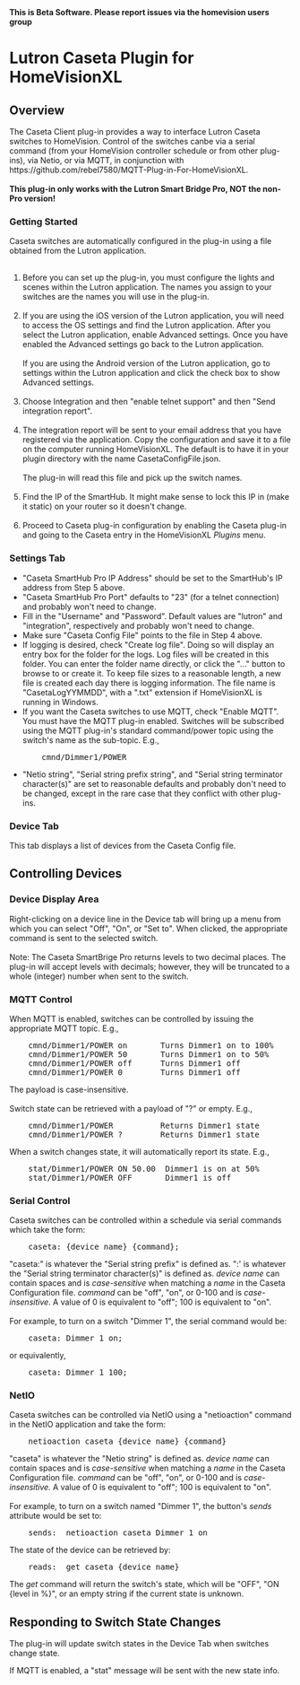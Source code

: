 <!-- $Revision: 1.1 $ -->
<!-- $Date: 2018/07/11 18:30:16 $ -->
<html>
<body>
    <b>This is Beta Software. Please report issues via the homevision users group</b>

<h1>Lutron Caseta Plugin for HomeVisionXL</h1>
<h2>Overview</h2>
The Caseta Client plug-in provides a way to interface Lutron Caseta switches to HomeVision.
Control of the switches canbe via a serial command (from your HomeVision controller schedule or from other plug-ins), via Netio, or via MQTT, in conjunction with https://github.com/rebel7580/MQTT-Plug-in-For-HomeVisionXL.
<br><br>
<b>This plug-in only works with the Lutron Smart Bridge Pro, NOT the non-Pro version!</b>
<h3>Getting Started</h3>
Caseta switches are automatically configured in the plug-in using a file obtained from the Lutron application.
<br><br>
<ol>
<li>Before you can set up the plug-in, you must configure the lights and scenes within the Lutron application.
The names you assign to your switches are the names you will use in the plug-in.
<br><br>
<li>
If you are using the iOS version of the Lutron application, you will need to access the OS settings and find the Lutron application. After you select the Lutron application, enable Advanced settings. Once you have enabled the Advanced settings go back to the Lutron application.
<br>
<br>
If you are using the Android version of the Lutron application, go to settings within the Lutron application and click the check box to show Advanced settings.
<br><br>
<li>
Choose Integration and then
"enable telnet support"
and then
"Send integration report".
<br><br>
<li>
The integration report will be sent to your email address that you have registered via the application. 
Copy the configuration and save it to a file on the computer running HomeVisionXL.
The default is to have it in your plugin directory with the name CasetaConfigFile.json.
<br><br>
The plug-in will read this file and pick up the switch names.
<br><br>
<li>
Find the IP of the SmartHub. It might make sense to lock this IP in (make it static) on your router so it doesn't change.
<br><br>
<li>
Proceed to Caseta plug-in configuration by enabling the Caseta plug-in
and going to the Caseta entry in the HomeVisionXL <i>Plugins</i> menu.
</ol>
<h3>Settings Tab</h3>
<ul>
<li>
"Caseta SmartHub Pro IP Address" should be set to the SmartHub's IP address from Step 5 above.
<li>
"Caseta SmartHub Pro Port" defaults to "23" (for a telnet connection) and probably won't need to change.
<li>
Fill in the "Username" and "Password".
Default values are "lutron" and "integration", respectively and probably won't need to change.
<li>
Make sure "Caseta Config File" points to the file in Step 4 above.
<li>
If logging is desired, check "Create log file".
Doing so will display an entry box for the folder for the logs.
Log files will be created in this folder.
You can enter the folder name directly, or click the "..." button to browse to or create it.
To keep file sizes to a reasonable length, a new file is created each day there is logging information.
The file name is "CasetaLogYYMMDD", with a ".txt" extension if HomeVisionXL is running in Windows.
<li>
If you want the Caseta switches to use MQTT, check "Enable MQTT".
You must have the MQTT plug-in enabled.
Switches will be subscribed using the MQTT plug-in's standard command/power topic using the switch's name as the sub-topic. E.g., 
<pre>
    cmnd/Dimmer1/POWER
</pre>
<li>
"Netio string", "Serial string prefix string", and "Serial string terminator character(s)" are set to reasonable defaults and probably don't need to be changed, except in the rare case that they conflict with other plug-ins.
</ul>
<h3>Device Tab</h3>
This tab displays a list of devices from the Caseta Config file.
<h2>Controlling Devices</h2>
<h3>Device Display Area</h3>
Right-clicking on a device line in the Device tab
will bring up a menu from which you can select "Off", "On", or "Set to".
When clicked, the appropriate command is sent to the selected switch.
<br><br>
Note: The Caseta SmartBrige Pro returns levels to two decimal places.
The plug-in will accept levels with decimals; however, they will be truncated to a whole (integer) number when sent to the switch.
<h3>MQTT Control</h3>
When MQTT is enabled, switches can be controlled by issuing the appropriate MQTT topic. E.g.,
<pre>
    cmnd/Dimmer1/POWER on       Turns Dimmer1 on to 100%
    cmnd/Dimmer1/POWER 50       Turns Dimmer1 on to 50%
    cmnd/Dimmer1/POWER off      Turns Dimmer1 off
    cmnd/Dimmer1/POWER 0        Turns Dimmer1 off
</pre>
The payload is case-insensitive.
<br><br>
Switch state can be retrieved with a payload of "?" or empty. E.g.,
<pre>
    cmnd/Dimmer1/POWER          Returns Dimmer1 state
    cmnd/Dimmer1/POWER ?        Returns Dimmer1 state
</pre>
When a switch changes state, it will automatically report its state. E.g.,
<pre>
    stat/Dimmer1/POWER ON 50.00  Dimmer1 is on at 50%
    stat/Dimmer1/POWER OFF       Dimmer1 is off
</pre>
<h3>Serial Control</h3>
Caseta switches can be controlled within a schedule via serial commands which take the form:
<pre>
    caseta: {device name} {command};
</pre>
"caseta:" is whatever the "Serial string prefix" is defined as.
":' is whatever the "Serial string terminator character(s)" is defined as.
<i>device name</i> can contain spaces and is <i>case-sensitive</i> when matching a <i>name</i> in the Caseta Configuration file.
<i>command</i> can be "off", "on", or 0-100 and is <i>case-insensitive</i>.
A value of 0 is equivalent to "off"; 100 is equivalent to "on".
<br>
<br>
For example, to turn on a switch "Dimmer 1",
the serial command would be:
<pre>
    caseta: Dimmer 1 on;
</pre>
or equivalently,
<pre>
    caseta: Dimmer 1 100;
</pre>
<h3>NetIO</h3>
Caseta switches can be controlled via NetIO using a "netioaction" command in the NetIO application and take the form:
<pre>
    netioaction caseta {device name} {command}
</pre>

"caseta" is whatever the "Netio string" is defined as.
<i>device name</i> can contain spaces and is <i>case-sensitive</i> when matching a <i>name</i> in the Caseta Configuration file.
<i>command</i> can be "off", "on", or 0-100 and is <i>case-insensitive.</i> 
A value of 0 is equivalent to "off"; 100 is equivalent to "on".
<br>
<br>
For example, to turn on a switch named "Dimmer 1",
the button's <i>sends</i> attribute would be set to:
<pre>
    sends:  netioaction caseta Dimmer 1 on
</pre>
The state of the device can be retrieved by:
<pre>
    reads:  get caseta {device name}
</pre>
The <i>get</i> command will return the switch's state,
which will be "OFF", "ON {level in %}", or an empty string if the current state is unknown.
<br>
<h2>Responding to Switch State Changes</h2>
The plug-in will update switch states in the Device Tab when switches change state.

If MQTT is enabled, a "stat" message will be sent with the new state info.
</html>

